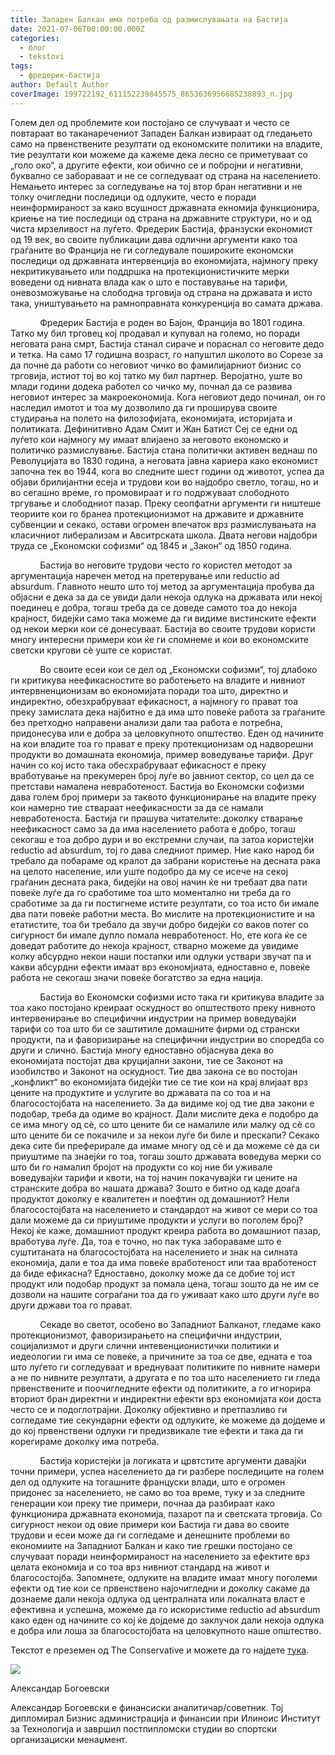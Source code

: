 ```yaml
---
title: Западен Балкан има потреба од размислувањата на Бастија
date: 2021-07-06T00:00:00.000Z
categories:
  - блог
  - tekstovi
tags:
  - фредерик-бастија
author: Default Author
coverImage: 199722192_611152239845575_8653636956685238893_n.jpg
---
```


Голем дел од проблемите кои постојано се случуваат и често се повтараат во таканаречениот Западен Балкан извираат од гледањето само на првенствените резултати од економските политики на владите, тие резултати кои можеме да кажеме дека лесно се приметуваат со „голо око“, а другите ефекти, кои обично се и побројни и негативни, буквално се забораваат и не се согледуваат од страна на населението. Немањето интерес за согледување на тој втор бран негативни и не толку очигледни последици од одлуките, често е поради неинформираност за како всушност државната екномија функционира, криење на тие последици од страна на државните структури, но и од чиста мрзеливост на луѓето. Фредерик Бастија, франзуски економист од 19 век, во своите публикации дава одлични аргументи како тоа граѓаните во Франција не ги согледувале пошироките економски последици од државната интервенција во економијата, најмногу преку некритикувањето или поддршка на протекционистичките мерки воведени од нивната влада как о што е поставување на тарифи, оневозможување на слободна трговија од страна на државата и исто така, уништувањето на рамноправната конкуренција во самата држава.

            Фредерик Бастија е роден во Бајон, Франција во 1801 година. Татко му бил трговец кој продавал и купувал на големо, но поради неговата рана смрт, Бастија станал сираче и пораснал со неговите дедо и тетка. На само 17 годишна возраст, го напуштил школото во Сорезе за да почне да работи со неговиот чичко во фамилијарниот бизнис со трговија, истиот тој во кој татко му бил партнер. Веројатно, уште во млади години додека работел со чичко му, почнал да се развива неговиот интерес за макроекономија. Кога неговиот дедо починал, он го наследил имотот и тоа му дозволило да ги проширува своите студирања на полето на филозофијата, економијата, историјата и политиката. Дефинитивно Адам Смит и Жан Батист Сеј се едни од луѓето кои најмногу му имаат влијаено за неговото економско и политичко размислување. Бастија стана политички активен веднаш по Револуцијата во 1830 година, а неговата јавна кариера како економист започна тек во 1944, кога во следните шест години од животот, успеа да објави брилијантни есеја и трудови кои во најдобро светло, тогаш, но и во сегашно време, го промовираат и го подржуваат слободното  тргување и слободниот пазар. Преку сеопфатни аргументи ги ништеше теориите кои го бранеа протекционизмот на државите и државните субвенции и секако, остави огромен впечаток врз размислувањата на класичниот либерализам и Авситрската школа. Двата негови најдобри труда се „Економски софизми“ од 1845 и „Закон“ од 1850 година. 

            Бастија во неговите трудови често го користел методот за аргументација наречен метод на претерување или reductio ad absurdum. Главното нешто што тој метод за аргументација пробува да објасни е дека за да се увиди дали некоја одлука на државата или некој поединец е добра, тогаш треба да се доведе самото тоа до некоја крајност, бидејќи само така можеме да ги видиме вистинските ефекти од некои мерки кои се донесуваат. Бастија во своите трудови користи многу интересни примери кои ќе ги спомнеме и кои во економските светски кругови сè уште се користат.

            Во своите есеи кои се дел од „Економски софизми“, тој длабоко ги критикува неефикасностите во работењето на владите и нивниот интервненционизам во економијата поради тоа што, директно и индиректно, обезхрабруваат ефикасност, а најмногу го прават тоа преку замислата дека најбитно е да има што повеќе работа за граѓаните без претходно направени анализи дали таа работа е потребна, придонесува или е добра за целовкупното општество. Еден од начините на кои владите тоа го прават е преку протекционизам од надворешни продукти во домашната економија, пример воведување тарифи. Друг начин со кој исто така обесхрабруваат ефикасност е преку вработување на прекумерен број луѓе во јавниот сектор, со цел да се претстави намалена невработеност. Бастија во Економски софизми дава голем број примери за таквото функционирање на владите преку кои намерно тие ствараат неефикасности за да се намали невработеноста. Бастија ги прашува читателите: доколку стварање неефикасност само за да има населението работа е добро, тогаш секогаш е тоа добро дури и во екстремни случаи, па затоа користејќи reductio ad absurdum, тој го дава следниот пример. Ние како народ би требало да побараме од кралот да забрани користење на десната рака на целото население, или уште подобро да му се исече на секој граѓанин десната рака, бидејќи на овој начин ќе ни требаат два пати повеќе луѓе да го сработиме тоа што моментално ни треба да го сработиме за да ги постигнеме истите резултати, со тоа исто би имале два пати повеќе работни места. Во мислите на протекционистите и на етатистите, тоа би требало да звучи добро бидејќи со ваков потег со сигурност би имале дупло помала невработеност. Но, ете кога ќе се доведат работите до некоја крајност, стварно можеме да увидиме колку абсурдно некои наши постапки или одлуки уствари звучат па и какви абсурдни ефекти имаат врз економјиата, едноставно е, повеќе работа не секогаш значи повеќе богатство за една нација.

            Бастија во Економски софизми исто така ги критикува владите за тоа како постојано креираат оскудност во општеството преку нивното интервенирање во специфични индустрии на пример воведувајќи тарифи со тоа што би се заштитиле домашните фирми од странски продукти, па и фаворизирање на специфични индустрии во споредба со други и слично. Бастија многу едноставно објаснува дека во економијата постојат два круцијални закони, тие се Законот на изобилство и Законот на оскудност. Тие два закона се во постојан „конфликт“ во економијата бидејќи тие се тие кои на крај влијаат врз цените на продуктите и услугите во државата па со тоа и на благосостојбата на населението. За да видиме кој од тие два закони е подобар, треба да одиме во крајност. Дали мислите дека е подобро да се има многу од сè, со што цените би се намалиле или малку од сè со што цените би се покачиле и за некои луѓе би биле и прескапи? Секако дека сите би преферирале да имаме многу од сè и да можеме сè да си приуштиме па знаејќи го тоа, тогаш зошто државата воведува мерки со што би го намалил бројот на продукти со кој ние би уживале воведувајќи тарифи и квоти, на тој начин покачувајќи ги цените на странските добра во нашата држава? Зошто е битно од каде доаѓа продуктот доколку е квалитетен и поефтин од домашниот? Нели благосостојбата на населението и стандардот на живот се мери со тоа дали можеме да си приуштиме продукти и услуги во поголем број? Некој ќе каже, домашниот продукт креира работа во домашниот пазар, вработува луѓе. Да, тоа е точно, но пак тука забораваме што е суштитаната на благосостојбата на населението и знак на силната економија, дали е тоа да има повеќе вработеност или таа вработеност да биде ефикасна? Едноставно, доколку може да се добие тој ист продукт или подобар продукт за помала цена, тогаш зошто да не им се дозволи на нашите сограѓани тоа да го уживаат како што други луѓе во други држави тоа го прават.

            Секаде во светот, особено во Западниот Балканот, гледаме како протекционизмот, фаворизирањето на специфични индустрии, социјализмот и други слични интевенционистички политики и иедеологии ги има се повеќе, а причините за тоа се две, едната е тоа што луѓето ги согледуваат и вреднуваат политиките по нивните намери а не по нивните резултати, а другата е по тоа што населението ги гледа првенствените и поочигледните ефекти од политиките, а го игнорира вториот бран директни и индиректни ефекти врз економијата кои доста често се и подоглотрајни. Доколку објективно и претпазливо ги согледаме тие секундарни ефекти од одлуките, ќе можеме да дојдеме и до кој првенствени одлуки ги предизвикале тие ефекти и така да ги корегираме доколку има потреба.

            Бастија користејќи ја логиката и црвтстите аргументи давајќи точни примери, успеа населението да ги разбере последиците на голем дел од одлуките на тогашните француски влади, што е огромен придонес за населението, не само во тоа време, туку и за следните генерации кои преку тие примери, почнаа да разбираат како функционира државната економија, пазарот па и светската трговија. Со сигурност некои од овие примери кои Бастија ги дава во своите трудови и есеи може да ги согледаме и денешните проблеми во економиите на Западниот Балкан и како тие грешки постојано се случуваат поради неинформираност на населението за ефектите врз целата економија и со тоа врз нивниот стандард на живот и благосостојба. Запомнете, одлуките на владите имаат многу поголеми ефекти од тие кои се првенствено најочигледни и доколку сакаме да дознаеме дали некоја одлука од централната или локалната власт е ефективна и успешна, можеме да го искористиме reductio ad absurdum како еден од начините со кој ќе дојдеме до заклучок дали некоја одлука е добра или лоша за благосостојбата на целовкупното наше општество.

Текстот е преземен од The Conservative и можете да го најдете [тука](https://theconservative.online/article/Zapaden-Balkan-ima-potreba-od-razmisluvanjata-na-Bastija?fbclid=IwAR3AXDXcqVJg2oNYh1H1s4X__r2ly5m0JSJf7PofiUEdqWChQqvaIzM8Fyo).

![](http://libertaniabackup.local/wp-content/uploads/2021/07/199722192_611152239845575_8653636956685238893_n.jpg)

Александар Богоевски

Александар Богоевски е финансиски аналитичар/советник. Тој дипломирал Бизнис администрација и финансии при Илиноис Институт за Технологија и завршил постпипломски студии во спортски организациски менаџмент.

